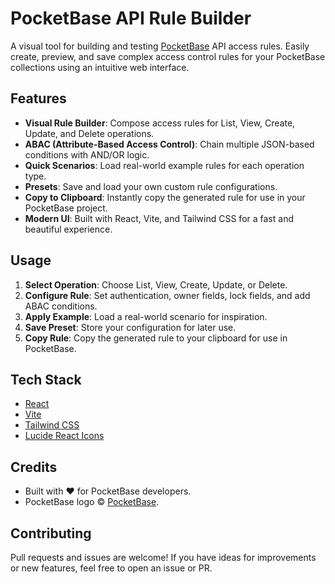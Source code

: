# PocketBase API Rule Builder

A visual tool for building and testing [PocketBase](https://pocketbase.io/) API access rules. Easily create, preview, and save complex access control rules for your PocketBase collections using an intuitive web interface.

## Features

-   **Visual Rule Builder**: Compose access rules for List, View, Create, Update, and Delete operations.
-   **ABAC (Attribute-Based Access Control)**: Chain multiple JSON-based conditions with AND/OR logic.
-   **Quick Scenarios**: Load real-world example rules for each operation type.
-   **Presets**: Save and load your own custom rule configurations.
-   **Copy to Clipboard**: Instantly copy the generated rule for use in your PocketBase project.
-   **Modern UI**: Built with React, Vite, and Tailwind CSS for a fast and beautiful experience.

## Usage

1. **Select Operation**: Choose List, View, Create, Update, or Delete.
2. **Configure Rule**: Set authentication, owner fields, lock fields, and add ABAC conditions.
3. **Apply Example**: Load a real-world scenario for inspiration.
4. **Save Preset**: Store your configuration for later use.
5. **Copy Rule**: Copy the generated rule to your clipboard for use in PocketBase.

## Tech Stack

-   [React](https://react.dev/)
-   [Vite](https://vitejs.dev/)
-   [Tailwind CSS](https://tailwindcss.com/)
-   [Lucide React Icons](https://lucide.dev/icons/)

## Credits

-   Built with ❤️ for PocketBase developers.
-   PocketBase logo © [PocketBase](https://pocketbase.io/).

## Contributing

Pull requests and issues are welcome! If you have ideas for improvements or new features, feel free to open an issue or PR.
